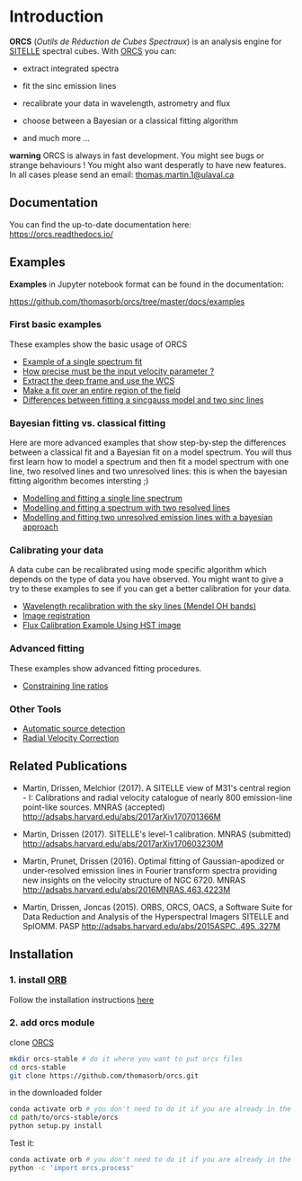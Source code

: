 # Introduction


**ORCS** (*Outils de Réduction de Cubes Spectraux*) is an analysis engine for [SITELLE](http://www.cfht.hawaii.edu/Instruments/Sitelle) spectral cubes. With [ORCS](https://github.com/thomasorb/orcs) you can:

* extract integrated spectra
  
* fit the sinc emission lines
  
* recalibrate your data in wavelength, astrometry and flux
  
* choose between a Bayesian or a classical fitting algorithm

* and much more ...

    
   
**warning** ORCS is always in fast development. You might see bugs or
 strange behaviours ! You might also want desperatly to have new
 features. In all cases please send an email:
 thomas.martin.1@ulaval.ca



## Documentation

You can find the up-to-date documentation here: https://orcs.readthedocs.io/


## Examples
**Examples** in Jupyter notebook format can be found in the documentation:

https://github.com/thomasorb/orcs/tree/master/docs/examples


### First basic examples

These examples show the basic usage of ORCS

* [Example of a single spectrum fit](docs/examples/fit_a_single_spectrum.ipynb)
* [How precise must be the input velocity parameter ?](docs/examples/velocity_parameter_precision.ipynb)
* [Extract the deep frame and use the WCS](docs/examples/deep_wcs.ipynb)
* [Make a fit over an entire region of the field](docs/examples/fit_region.ipynb)
* [Differences between fitting a sincgauss model and two sinc lines](docs/examples/sincgauss_vs_2_sinc.ipynb)
     
### Bayesian fitting vs. classical fitting

Here are more advanced examples that show step-by-step the differences between a classical fit and a Bayesian fit on a model spectrum. You will thus first learn how to model a spectrum and then fit a model spectrum with one line, two resolved lines and two unresolved lines: this is when the bayesian fitting algorithm becomes intersting ;)

* [Modelling and fitting a single line spectrum](docs/examples/model+fit_1_line.ipynb)
* [Modelling and fitting a spectrum with two resolved lines](docs/examples/model+fit_2_lines.ipynb)
* [Modelling and fitting two unresolved emission lines with a bayesian approach](docs/examples/model+fit_2_lines_bayes.ipynb)

### Calibrating your data

A data cube can be recalibrated using mode specific algorithm which depends on the type of data you have observed. You might want to give a try to these examples to see if you can get a better calibration for your data.

 
* [Wavelength recalibration with the sky lines (Mendel OH bands)](docs/examples/wavelength_calibration.ipynb)
* [Image registration](docs/examples/image_registration.ipynb)
* [Flux Calibration Example Using HST image](docs/examples/hst_flux_calibration.ipynb)

### Advanced fitting

These examples show advanced fitting procedures.

* [Constraining line ratios](docs/examples/constaining_line_ratios.ipynb)

### Other Tools
* [Automatic source detection](docs/examples/automatic_source_detection.ipynb)
* [Radial Velocity Correction](docs/examples/heliocentric_velocity.ipynb)


## Related Publications

* Martin, Drissen, Melchior (2017). A SITELLE view of M31's central region - I: Calibrations and radial velocity catalogue of nearly 800 emission-line point-like sources. MNRAS (accepted)
  http://adsabs.harvard.edu/abs/2017arXiv170701366M

* Martin, Drissen (2017). SITELLE's level-1 calibration. MNRAS (submitted)
  http://adsabs.harvard.edu/abs/2017arXiv170603230M

* Martin, Prunet, Drissen (2016). Optimal fitting of Gaussian-apodized or under-resolved emission lines in Fourier transform spectra providing new insights on the velocity structure of NGC 6720. MNRAS
  http://adsabs.harvard.edu/abs/2016MNRAS.463.4223M

* Martin, Drissen, Joncas (2015). ORBS, ORCS, OACS, a Software Suite for Data Reduction and Analysis of the Hyperspectral Imagers SITELLE and SpIOMM. PASP
  http://adsabs.harvard.edu/abs/2015ASPC..495..327M
 

## Installation


### 1. install [ORB](https://github.com/thomasorb/orb)

Follow the installation instructions [here](https://github.com/thomasorb/orb)

### 2. add orcs module

clone [ORCS](https://github.com/thomasorb/orcs)
```bash
mkdir orcs-stable # do it where you want to put orcs files
cd orcs-stable
git clone https://github.com/thomasorb/orcs.git
```

in the downloaded folder
```bash
conda activate orb # you don't need to do it if you are already in the orb environment
cd path/to/orcs-stable/orcs
python setup.py install
```

Test it:
```bash
conda activate orb # you don't need to do it if you are already in the orb environment
python -c 'import orcs.process'
```



